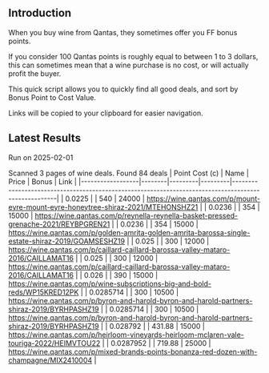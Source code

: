 ## Introduction

When you buy wine from Qantas, they sometimes offer you FF bonus points. 

If you consider 100 Qantas points is roughly equal to between 1 to 3 dollars, this can sometimes mean that a wine purchase is no cost, or will actually profit the buyer.

This quick script allows you to quickly find all good deals, and sort by Bonus Point to Cost Value.

Links will be copied to your clipboard for easier navigation.

## Latest Results

Run on 2025-02-01

Scanned 3 pages of wine deals.
Found 84 deals
|   Point Cost (c) | Name   |   Price |   Bonus | Link                                                                                                |
|------------------|--------|---------|---------|-----------------------------------------------------------------------------------------------------|
|        0.0225    |        |  540    |   24000 | https://wine.qantas.com/p/mount-eyre-mount-eyre-honeytree-shiraz-2021/MTEHONSHZ21                   |
|        0.0236    |        |  354    |   15000 | https://wine.qantas.com/p/reynella-reynella-basket-pressed-grenache-2021/REYBPGREN21                |
|        0.0236    |        |  354    |   15000 | https://wine.qantas.com/p/golden-amrita-golden-amrita-barossa-single-estate-shiraz-2019/GOAMSESHZ19 |
|        0.025     |        |  300    |   12000 | https://wine.qantas.com/p/caillard-caillard-barossa-valley-mataro-2016/CAILLAMAT16                  |
|        0.025     |        |  300    |   12000 | https://wine.qantas.com/p/caillard-caillard-barossa-valley-mataro-2016/CAILLAMAT16                  |
|        0.026     |        |  390    |   15000 | https://wine.qantas.com/p/wine-subscriptions-big-and-bold-reds/WP15KRED12PK                         |
|        0.0285714 |        |  300    |   10500 | https://wine.qantas.com/p/byron-and-harold-byron-and-harold-partners-shiraz-2019/BYRHPASHZ19        |
|        0.0285714 |        |  300    |   10500 | https://wine.qantas.com/p/byron-and-harold-byron-and-harold-partners-shiraz-2019/BYRHPASHZ19        |
|        0.028792  |        |  431.88 |   15000 | https://wine.qantas.com/p/heirloom-vineyards-heirloom-mclaren-vale-touriga-2022/HEIMVTOU22          |
|        0.0287952 |        |  719.88 |   25000 | https://wine.qantas.com/p/mixed-brands-points-bonanza-red-dozen-with-champagne/MIX2410004           |


